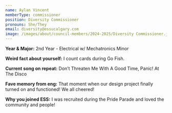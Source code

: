 ```yaml
---
name: Aylan Vincent
memberType: commissioner
position: Diversity Commissioner
pronouns: She/They
email: diversity@essucalgary.com
image: /images/about/council-members/2024-2025/Diversity Commissioner.jpeg
---
```


**Year & Major:** 2nd Year - Electrical w/ Mechatronics Minor

**Weird fact about yourself:** I count cards during Go Fish.

**Current song on repeat:** Don’t Threaten Me With A Good Time, Panic! At The Disco

**Fave memory from eng:** That moment when our design project finally turned on and functioned! We all cheered!

**Why you joined ESS:** I was recruited during the Pride Parade and loved the community and people!
